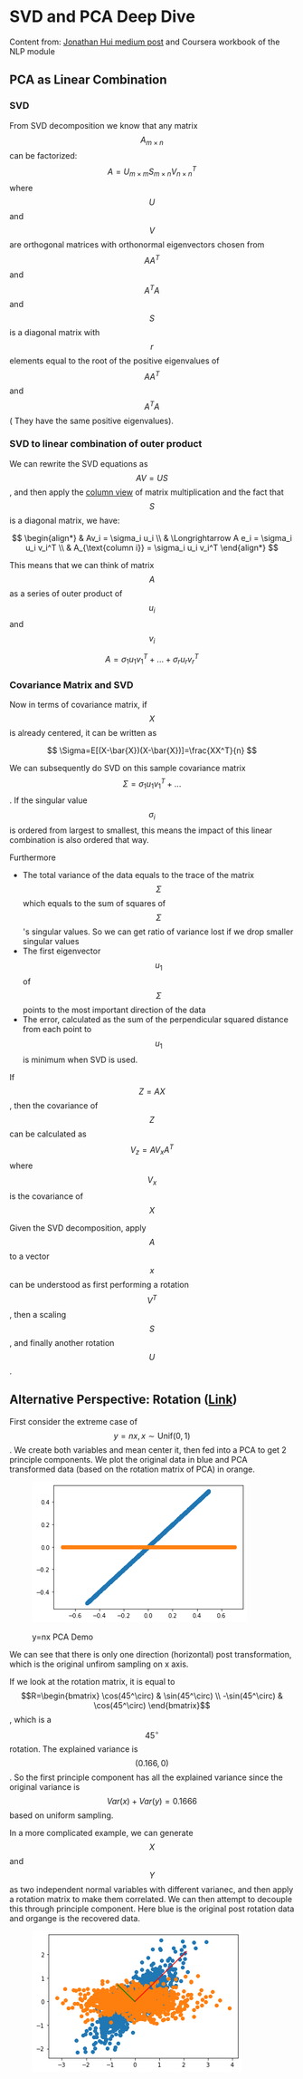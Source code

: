 # SVD and PCA Deep Dive

Content from: [Jonathan Hui medium post](https://jonathan-hui.medium.com/machine-learning-singular-value-decomposition-svd-principal-component-analysis-pca-1d45e885e491) and Coursera workbook of the NLP module

## PCA as Linear Combination

### SVD

From SVD decomposition we know that any matrix $$A_{m \times n}$$can be factorized: $$A = U_{m\times m}S_{m\times n}V_{n\times n}^T$$ where $$U$$ and $$V$$ are orthogonal matrices with orthonormal eigenvectors chosen from $$AA^T$$ and $$A^TA$$and $$S$$is a diagonal matrix with $$r$$ elements equal to the root of the positive eigenvalues of $$AA^T$$and $$A^TA$$( They have the same positive eigenvalues).&#x20;

### SVD to linear combination of outer product&#x20;

We can rewrite the SVD equations as $$AV = US$$, and then apply the [column view](https://ghenshaw-work.medium.com/3-ways-to-understand-matrix-multiplication-fe8a007d7b26) of matrix multiplication and the fact that $$S$$ is a diagonal matrix, we have:&#x20;

$$
\begin{align*}
& Av_i = \sigma_i u_i \\
& \Longrightarrow A e_i = \sigma_i u_i v_i^T \\
& A_{\text{column i}} = \sigma_i u_i v_i^T
\end{align*}
$$

This means that we can think of matrix $$A$$ as a series of outer product of $$u_i$$and $$v_i$$

$$
A = \sigma_1u_1v_1^T + ...+\sigma_ru_rv_r^T
$$

### Covariance Matrix and SVD

Now in terms of covariance matrix, if $$X$$ is already centered, it can be written as&#x20;

$$
\Sigma=E[(X-\bar{X})(X-\bar{X})]=\frac{XX^T}{n}
$$

We can subsequently do SVD on this sample covariance matrix $$\Sigma = \sigma_1 u_1 v_1^T + ...$$. If the singular value $$\sigma_i$$ is ordered from largest to smallest, this means the impact of this linear combination is also ordered that way.&#x20;

Furthermore

* The total variance of the data equals to the trace of the matrix $$\Sigma$$ which equals to the sum of squares of $$\Sigma$$'s singular values. So we can get ratio of variance lost if we drop smaller singular values&#x20;
* The first eigenvector $$u_1$$of $$\Sigma$$ points to the most important direction of the data
* The error, calculated as the sum of the perpendicular squared distance from each point to $$u_1$$is minimum when SVD is used.

If $$Z=AX$$, then the covariance of $$Z$$ can be calculated as $$V_z = AV_xA^T$$ where $$V_x$$is the covariance of $$X$$

Given the SVD decomposition, apply $$A$$ to a vector $$x$$ can be understood as first performing a rotation $$V^T$$, then a scaling $$S$$, and finally another rotation $$U$$.&#x20;

## Alternative Perspective: Rotation ([Link](https://drive.google.com/file/d/1M7jtWcFcK-eakfO47cCssHSuuiZyS9TK/view?usp=sharing}))

First consider the extreme case of $$y=n x, x\sim \text{Unif}(0,1)$$. We create both variables and mean center it, then fed into a PCA to get 2 principle components. We plot the original data in blue and PCA transformed data (based on the rotation matrix of PCA) in orange.&#x20;

<figure><img src="../.gitbook/assets/y=nx PCA Demo.png" alt=""><figcaption><p>y=nx PCA Demo</p></figcaption></figure>

&#x20;We can see that there is only one direction (horizontal) post transformation, which is the original unfirom sampling on x axis.&#x20;

If we look at the rotation matrix, it is equal to $$R=\begin{bmatrix} \cos(45^\circ) & \sin(45^\circ) \\ -\sin(45^\circ) & \cos(45^\circ) \end{bmatrix}$$, which is a $$45^\circ$$ rotation. The explained variance is $$(0.166,0)$$. So the first principle component has all the explained variance since the original variance is $$Var(x) + Var(y)=0.1666$$ based on uniform sampling.&#x20;

In a more complicated example, we can generate $$X$$and $$Y$$ as two independent normal variables with different varianec, and then apply a rotation matrix to make them correlated. We can then attempt to decouple this through principle component. Here blue is the original post rotation data and organge is the recovered data.&#x20;

<figure><img src="../.gitbook/assets/2 var PCA Demo.png" alt=""><figcaption></figcaption></figure>



&#x20;

